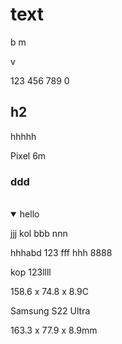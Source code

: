 # text

b m<br>

v<br>

123 456 789 0

## h2

hhhhh

Pixel 6m

### ddd

<br>



<details open=""><p></p><p></p><summary>hello</summary>jjj kol bbb nnn<br><p></p><p>hhhabd 123 fff hhh 8888</p><p>kop 123llll</p><p></p></details>



158\.6 x 74.8 x 8.9C

Samsung S22 Ultra

163\.3 x 77.9 x 8.9mm

